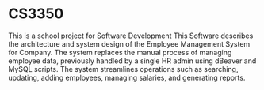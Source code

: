 # CS3350
This is a school project for Software Development
This Software describes the architecture and system design of the Employee Management System for Company.
The system replaces the manual process of managing employee data, previously handled by a single HR admin using dBeaver and MySQL scripts. 
The system streamlines operations such as searching, updating, adding employees, managing salaries, and generating reports. 
